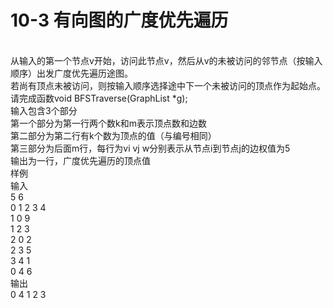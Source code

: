 # 10-3 有向图的广度优先遍历

<br>从输入的第一个节点v开始，访问此节点v，然后从v的未被访问的邻节点（按输入顺序）出发广度优先遍历途图。
<br>若尚有顶点未被访问，则按输入顺序选择途中下一个未被访问的顶点作为起始点。
<br>请完成函数void BFSTraverse(GraphList *g);
<br>输入包含3个部分
<br>第一个部分为第一行两个数k和m表示顶点数和边数
<br>第二部分为第二行有k个数为顶点的值（与编号相同）
<br>第三部分为后面m行，每行为vi vj w分别表示从节点i到节点j的边权值为5
<br>输出为一行，广度优先遍历的顶点值
<br>样例
<br>输入
<br>5 6
<br>0 1 2 3 4
<br>1 0 9
<br>1 2 3
<br>2 0 2
<br>2 3 5
<br>3 4 1
<br>0 4 6
<br>输出
<br>0 4 1 2 3
